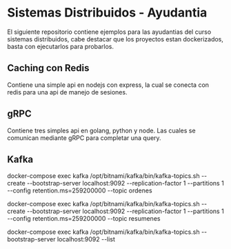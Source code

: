 # Sistemas Distribuidos - Ayudantia

El siguiente repositorio contiene ejemplos para las ayudantias del curso sistemas distribuidos, cabe destacar que los proyectos estan dockerizados, basta con ejecutarlos para probarlos.

## Caching con Redis

Contiene una simple api en nodejs con express, la cual se conecta con redis para una api de manejo de sesiones.

## gRPC

Contiene tres simples api en golang, python y node. Las cuales se comunican mediante gRPC para completar una query.

## Kafka

docker-compose exec kafka /opt/bitnami/kafka/bin/kafka-topics.sh --create --bootstrap-server localhost:9092 --replication-factor 1 --partitions 1 --config retention.ms=259200000 --topic ordenes

docker-compose exec kafka /opt/bitnami/kafka/bin/kafka-topics.sh --create --bootstrap-server localhost:9092 --replication-factor 1 --partitions 1 --config retention.ms=259200000 --topic resumenes

docker-compose exec kafka /opt/bitnami/kafka/bin/kafka-topics.sh --bootstrap-server localhost:9092 --list